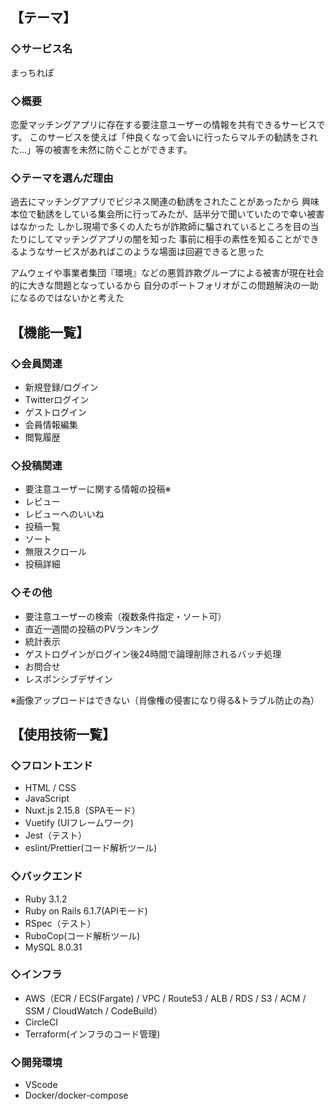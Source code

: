 ## 【テーマ】

### ◇サービス名
まっちれぽ

### ◇概要
恋愛マッチングアプリに存在する要注意ユーザーの情報を共有できるサービスです。
このサービスを使えば「仲良くなって会いに行ったらマルチの勧誘をされた…」等の被害を未然に防ぐことができます。

### ◇テーマを選んだ理由
過去にマッチングアプリでビジネス関連の勧誘をされたことがあったから
興味本位で勧誘をしている集会所に行ってみたが、話半分で聞いていたので幸い被害はなかった
しかし現場で多くの人たちが詐欺師に騙されているところを目の当たりにしてマッチングアプリの闇を知った
事前に相手の素性を知ることができるようなサービスがあればこのような場面は回避できると思った

アムウェイや事業者集団『環境』などの悪質詐欺グループによる被害が現在社会的に大きな問題となっているから
自分のポートフォリオがこの問題解決の一助になるのではないかと考えた


## 【機能一覧】

### ◇会員関連
- 新規登録/ログイン
- Twitterログイン
- ゲストログイン
- 会員情報編集
- 閲覧履歴

### ◇投稿関連
- 要注意ユーザーに関する情報の投稿※
- レビュー
- レビューへのいいね
- 投稿一覧
- ソート
- 無限スクロール
- 投稿詳細

### ◇その他
- 要注意ユーザーの検索（複数条件指定・ソート可）
- 直近一週間の投稿のPVランキング
- 統計表示
- ゲストログインがログイン後24時間で論理削除されるバッチ処理
- お問合せ
- レスポンシブデザイン

※画像アップロードはできない（肖像権の侵害になり得る&トラブル防止の為）


## 【使用技術一覧】

### ◇フロントエンド
- HTML / CSS
- JavaScript
- Nuxt.js 2.15.8（SPAモード）
- Vuetify (UIフレームワーク)
- Jest（テスト）
- eslint/Prettier(コード解析ツール)

### ◇バックエンド
- Ruby 3.1.2
- Ruby on Rails 6.1.7(APIモード)
- RSpec（テスト）
- RuboCop(コード解析ツール)
- MySQL 8.0.31

### ◇インフラ
- AWS（ECR / ECS(Fargate) / VPC / Route53 / ALB / RDS / S3 / ACM / SSM / CloudWatch / CodeBuild）
- CircleCI
- Terraform(インフラのコード管理)

### ◇開発環境
- VScode
- Docker/docker-compose
